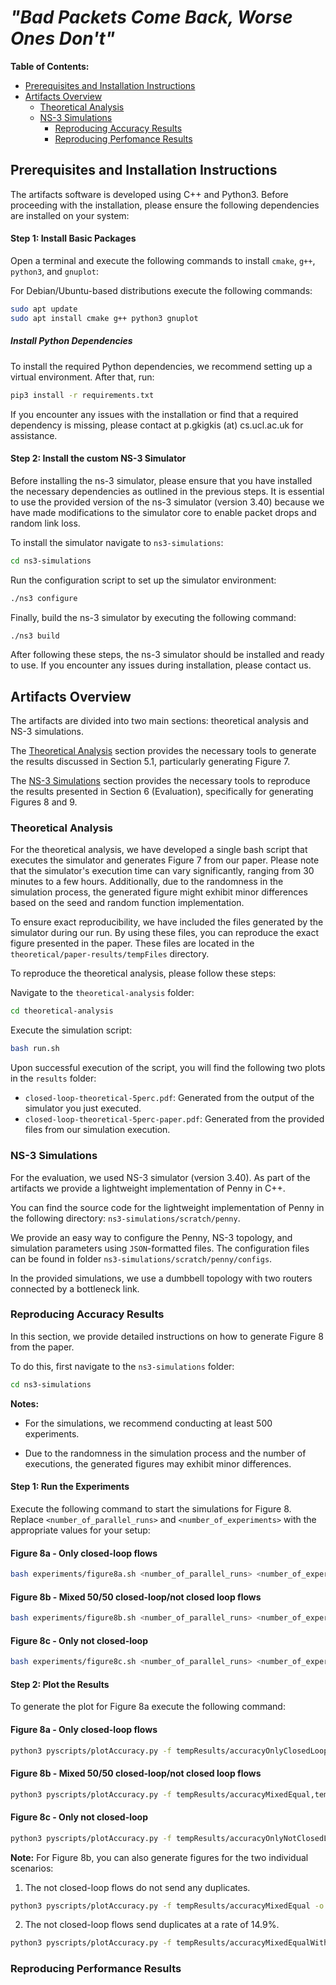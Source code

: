 # _"Bad Packets Come Back, Worse Ones Don't"_

**Table of Contents:**
* [Prerequisites and Installation Instructions](#prerequisites-and-installation-instructions)
* [Artifacts Overview](#artifacts-overview)
    * [Theoretical Analysis](#theoretical-analysis)
    * [NS-3 Simulations](#ns-3-simulations)
        * [Reproducing Accuracy Results](#reproducing-accuracy-results)
        * [Reproducing Perfomance Results](#reproducing-performance-results)

## Prerequisites and Installation Instructions
The artifacts software is developed using C++ and Python3. Before proceeding with the installation, please ensure the following dependencies are installed on your system:

#### Step 1: Install Basic Packages
Open a terminal and execute the following commands to install `cmake`, `g++`,  `python3`, and `gnuplot`:
 
For Debian/Ubuntu-based distributions execute the following commands:
```bash
sudo apt update
sudo apt install cmake g++ python3 gnuplot
```

##### Install Python Dependencies
To install the required Python dependencies, we recommend setting up a virtual environment. After that, run:
```bash
pip3 install -r requirements.txt
```

If you encounter any issues with the installation or find that a required dependency is missing, please contact at p.gkigkis (at) cs.ucl.ac.uk for assistance.


#### Step 2: Install the custom NS-3 Simulator

Before installing the ns-3 simulator, please ensure that you have installed the necessary dependencies as outlined in the previous steps. It is essential to use the provided version of the ns-3 simulator (version 3.40) because we have made modifications to the simulator core to enable packet drops and random link loss.

To install the simulator navigate to `ns3-simulations`:
```bash
cd ns3-simulations
```

Run the configuration script to set up the simulator environment:
```bash
./ns3 configure
```

Finally, build the ns-3 simulator by executing the following command:
```bash
./ns3 build
```

After following these steps, the ns-3 simulator should be installed and ready to use. 
If you encounter any issues during installation, please contact us.


## Artifacts Overview

The artifacts are divided into two main sections: theoretical analysis and NS-3 simulations.

The [Theoretical Analysis](#theoretical-analysis) section provides the necessary tools to generate the results discussed in Section 5.1, particularly  generating Figure 7.

The [NS-3 Simulations](#ns-3-simulations) section provides the necessary tools to reproduce the results presented in Section 6 (Evaluation), specifically for generating Figures 8 and 9.

### Theoretical Analysis
For the theoretical analysis, we have developed a single bash script that executes the simulator and generates Figure 7 from our paper. Please note that the simulator's execution time can vary significantly, ranging from 30 minutes to a few hours. Additionally, due to the randomness in the simulation process, the generated figure might exhibit minor differences based on the seed and random function implementation.

To ensure exact reproducibility, we have included the files generated by the simulator during our run. By using these files, you can reproduce the exact figure presented in the paper. These files are located in the `theoretical/paper-results/tempFiles` directory.

To reproduce the theoretical analysis, please follow these steps:

Navigate to the `theoretical-analysis` folder:
```bash
cd theoretical-analysis
```

Execute the simulation script:
```bash
bash run.sh
```

Upon successful execution of the script, you will find the following two plots in the `results` folder:
 - `closed-loop-theoretical-5perc.pdf`: Generated from the output of the simulator you just executed.
 - `closed-loop-theoretical-5perc-paper.pdf`: Generated from the provided files from our simulation execution.


### NS-3 Simulations
For the evaluation, we used NS-3 simulator (version 3.40). As part of the artifacts we provide a lightweight implementation of Penny in C++. 

You can find the source code for the lightweight implementation of Penny in the following directory:
`ns3-simulations/scratch/penny`.

We provide an easy way to configure the Penny, NS-3 topology, and simulation parameters using `JSON`-formatted files. 
The configuration files can be found in folder `ns3-simulations/scratch/penny/configs`.

In the provided simulations, we use a dumbbell topology with two routers connected by a bottleneck link.

### Reproducing Accuracy Results
In this section, we provide detailed instructions on how to generate Figure 8 from the paper.

To do this, first navigate to the `ns3-simulations` folder:
```bash
cd ns3-simulations
```

**Notes:**

 - For the simulations, we recommend conducting at least 500 experiments. 

 - Due to the randomness in the simulation process and the number of executions, the generated figures may exhibit minor differences.
#### Step 1: Run the Experiments

Execute the following command to start the simulations for Figure 8. Replace `<number_of_parallel_runs>` and `<number_of_experiments>` with the appropriate values for your setup: 

####  Figure 8a - Only closed-loop flows
```bash
bash experiments/figure8a.sh <number_of_parallel_runs> <number_of_experiments> 
```
#### Figure 8b - Mixed 50/50 closed-loop/not closed loop flows
```bash
bash experiments/figure8b.sh <number_of_parallel_runs> <number_of_experiments> 
```

#### Figure 8c - Only not closed-loop
```bash
bash experiments/figure8c.sh <number_of_parallel_runs> <number_of_experiments> 
```

#### Step 2: Plot the Results
To generate the plot for Figure 8a execute the following command:

#### Figure 8a - Only closed-loop flows
```bash
python3 pyscripts/plotAccuracy.py -f tempResults/accuracyOnlyClosedLoop -o plots/accuracyOnlyClosedLoop.png
```
#### Figure 8b - Mixed 50/50 closed-loop/not closed loop flows
```bash
python3 pyscripts/plotAccuracy.py -f tempResults/accuracyMixedEqual,tempResults/accuracyMixedEqualWithDup -o plots/accuracyMixedClosedNotClosedLoops.png
```
#### Figure 8c - Only not closed-loop
```bash
python3 pyscripts/plotAccuracy.py -f tempResults/accuracyOnlyNotClosedLoop -o plots/accuracyOnlyNotClosedLoop.png
```

**Note:** For Figure 8b, you can also generate figures for the two individual scenarios:
1.  The not closed-loop flows do not send any duplicates.
```bash
python3 pyscripts/plotAccuracy.py -f tempResults/accuracyMixedEqual -o plots/accuracyMixedEqual.png
```
2.  The not closed-loop flows send duplicates at a rate of 14.9%.
```bash
python3 pyscripts/plotAccuracy.py -f tempResults/accuracyMixedEqualWithDup -o plots/accuracyMixedEqualWithDup.png
```

### Reproducing Performance Results
